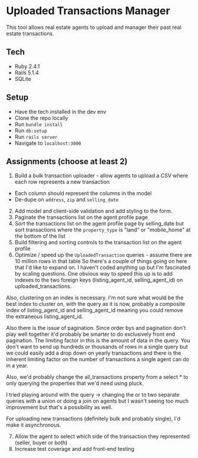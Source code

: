 # Uploaded Transactions Manager

This tool allows real estate agents to upload and manager their past real estate transactions.

## Tech
* Ruby 2.4.1
* Rails 5.1.4
* SQLite

## Setup
* Have the tech installed in the dev env
* Clone the repo locally
* Run `bundle install`
* Run `db:setup`
* Run `rails server`
* Navigate to `localhost:3000`

## Assignments (choose at least 2)
1. Build a bulk transaction uploader - allow agents to upload a CSV where each row represents a new transaction
  * Each column should represent the columns in the model
  * De-dupe on `address`, `zip` and `selling_date`
2. Add model and client-side validation and add styling to the form.
3. Paginate the transactions list on the agent profile page
4. Sort the transactions list on the agent profile page by selling_date but sort transactions where the `property_type` is "land" or "mobile_home" at the bottom of the list
5. Build filtering and sorting controls to the transaction list on the agent profile
6. Optimize / speed up the `UploadedTransaction` queries - assume there are 10 million rows in that table
So there's a couple of things going on here that I'd like to expand on. I haven't coded anything up but I'm fascinated by scaling questions. One obvious way to speed this up is to add indexes to the two foreign keys (listing_agent_id, selling_agent_id) on uploaded_transactions.

Also, clustering on an index is necessary. I'm not sure what would be the best index to cluster on, with the query as it is now, probably a composite index of listing_agent_id and selling_agent_id meaning you could remove the extraneous listing_agent_id.

Also there is the issue of pagination. Since order bys and pagination don't play well together it'd probably be smarter to do exclusively front end pagination. The limiting factor in this is the amount of data in the query. You don't want to send up hundreds or thousands of rows in a single query but we could easily add a drop down on yearly transactions and there is the inherent limiting factor on the number of transactions a single agent can do in a year.

Also, we'd probably change the all_transactions property from a select * to only querying the properties that we'd need using pluck.

I tried playing around with the query -> changing the or to two separate queries with a union or doing a join on agents but I wasn't seeing too much improvement but that's a possibility as well.

For uploading new transactions (definitely bulk and probably single), I'd make it asynchronous.

7. Allow the agent to select which side of the transaction they represented (seller, buyer or both)
8. Increase test coverage and add front-end testing

